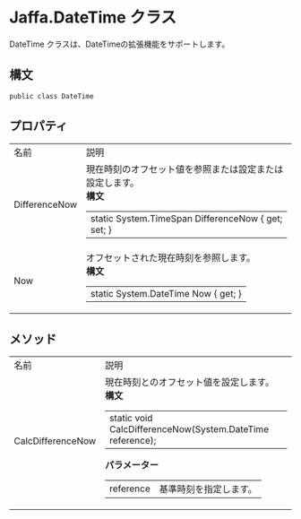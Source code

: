 # Jaffa.DateTime クラス

DateTime クラスは、DateTimeの拡張機能をサポートします。

## 構文

```
public class DateTime
```

## プロパティ

<table><tr><td>名前</td><td>説明</td></tr>

<tr><td>DifferenceNow</td><td>
現在時刻のオフセット値を参照または設定または設定します。<br>
<b>構文</b><br><table>
<tr><td>static System.TimeSpan DifferenceNow { get; set; }</td></tr>
</table></td></tr>

<tr><td>Now</td><td>
オフセットされた現在時刻を参照します。<br>
<b>構文</b><br><table>
<tr><td>static System.DateTime Now { get; }</td></tr>
</table></td></tr>

</table>

## メソッド

<table><tr><td>名前</td><td>説明</td></tr>

<tr><td>CalcDifferenceNow</td><td>
現在時刻とのオフセット値を設定します。<br>
<b>構文</b><br><table>
<tr><td>
static void CalcDifferenceNow(System.DateTime reference);<br>
</td></tr>
</table><b>パラメーター</b><br><table>
<tr><td>
reference</td><td>基準時刻を指定します。<br>
</td></tr>
</table></td></tr>

</table>
